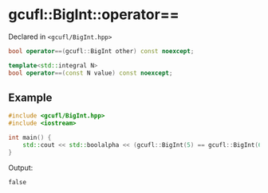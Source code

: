 # gcufl::BigInt::operator==
Declared in `<gcufl/BigInt.hpp>`
```cpp
bool operator==(gcufl::BigInt other) const noexcept;

template<std::integral N>
bool operator==(const N value) const noexcept;
```
## Example
```cpp
#include <gcufl/BigInt.hpp>
#include <iostream>

int main() {
	std::cout << std::boolalpha << (gcufl::BigInt(5) == gcufl::BigInt(6)) << '\n';
}
```
Output:
```
false
```
